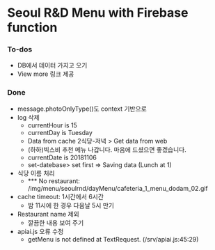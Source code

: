 # Seoul R&D Menu with Firebase function

### To-dos
- DB에서 데이터 가지고 오기
- View more 링크 제공

### Done
- message.photoOnlyType()도 context 기반으로
- log 삭제
  - currentHour is 15
  - currentDay is Tuesday
  - Data from cache 2식당-저녁 > Get data from web
  - (하하)빅스비 추천 메뉴 나갑니다. 마음에 드셨으면 좋겠습니다.
  - currentDate is 20181106
  - set-datebase> set first => Saving data (Lunch at 1)
- 식당 이름 처리
  - *** No restaurant: /img/menu/seoulrnd/dayMenu/cafeteria_1_menu_dodam_02.gif 
- cache timeout: 1시간에서 6시간
  - 밤 11시에 한 경우 다음날 5시 만기
- Restaurant name 제외
  - 깔끔한 내용 보여 주기
- apiai.js 오류 수정
  - getMenu is not defined at TextRequest.<anonymous> (/srv/apiai.js:45:29) 
